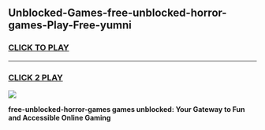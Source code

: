 
## Unblocked-Games-free-unblocked-horror-games-Play-Free-yumni
<h3>
<a href="https://premium76.site?title=free-unblocked-horror-games&ref=23A">CLICK TO PLAY</a></h3>
<hr>

<h3>
<a href="https://premium76.site?title=free-unblocked-horror-games&ref=23A">CLICK 2 PLAY</a>
  
</h3>

<a href="https://premium76.site?title=free-unblocked-horror-games&ref=23A"><img src="https://clearcache.store/games.png"></a>


**free-unblocked-horror-games games unblocked: Your Gateway to Fun and Accessible Online Gaming**
